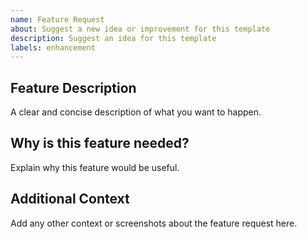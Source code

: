 ```yaml
---
name: Feature Request
about: Suggest a new idea or improvement for this template
description: Suggest an idea for this template
labels: enhancement
---
```


## Feature Description

A clear and concise description of what you want to happen.

## Why is this feature needed?

Explain why this feature would be useful.

## Additional Context

Add any other context or screenshots about the feature request here.
